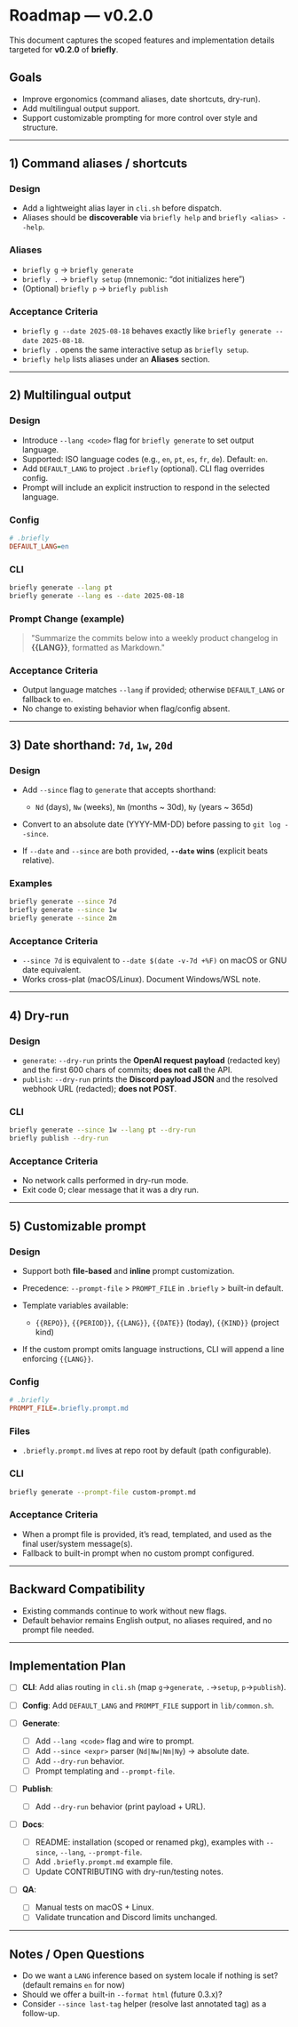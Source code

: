 # Roadmap — v0.2.0

This document captures the scoped features and implementation details targeted for **v0.2.0** of **briefly**.

## Goals

* Improve ergonomics (command aliases, date shortcuts, dry-run).
* Add multilingual output support.
* Support customizable prompting for more control over style and structure.

---

## 1) Command aliases / shortcuts

### Design

* Add a lightweight alias layer in `cli.sh` before dispatch.
* Aliases should be **discoverable** via `briefly help` and `briefly <alias> --help`.

### Aliases

* `briefly g` → `briefly generate`
* `briefly .` → `briefly setup` (mnemonic: “dot initializes here”)
* (Optional) `briefly p` → `briefly publish`

### Acceptance Criteria

* `briefly g --date 2025-08-18` behaves exactly like `briefly generate --date 2025-08-18`.
* `briefly .` opens the same interactive setup as `briefly setup`.
* `briefly help` lists aliases under an **Aliases** section.

---

## 2) Multilingual output

### Design

* Introduce `--lang <code>` flag for `briefly generate` to set output language.
* Supported: ISO language codes (e.g., `en`, `pt`, `es`, `fr`, `de`). Default: `en`.
* Add `DEFAULT_LANG` to project `.briefly` (optional). CLI flag overrides config.
* Prompt will include an explicit instruction to respond in the selected language.

### Config

```ini
# .briefly
DEFAULT_LANG=en
```

### CLI

```bash
briefly generate --lang pt
briefly generate --lang es --date 2025-08-18
```

### Prompt Change (example)

> "Summarize the commits below into a weekly product changelog in **{{LANG}}**, formatted as Markdown."

### Acceptance Criteria

* Output language matches `--lang` if provided; otherwise `DEFAULT_LANG` or fallback to `en`.
* No change to existing behavior when flag/config absent.

---

## 3) Date shorthand: `7d`, `1w`, `20d`

### Design

* Add `--since` flag to `generate` that accepts shorthand:

  * `Nd` (days), `Nw` (weeks), `Nm` (months \~ 30d), `Ny` (years \~ 365d)
* Convert to an absolute date (YYYY-MM-DD) before passing to `git log --since`.
* If `--date` and `--since` are both provided, **`--date` wins** (explicit beats relative).

### Examples

```bash
briefly generate --since 7d
briefly generate --since 1w
briefly generate --since 2m
```

### Acceptance Criteria

* `--since 7d` is equivalent to `--date $(date -v-7d +%F)` on macOS or GNU date equivalent.
* Works cross-plat (macOS/Linux). Document Windows/WSL note.

---

## 4) Dry-run

### Design

* `generate`: `--dry-run` prints the **OpenAI request payload** (redacted key) and the first 600 chars of commits; **does not call** the API.
* `publish`: `--dry-run` prints the **Discord payload JSON** and the resolved webhook URL (redacted); **does not POST**.

### CLI

```bash
briefly generate --since 1w --lang pt --dry-run
briefly publish --dry-run
```

### Acceptance Criteria

* No network calls performed in dry-run mode.
* Exit code 0; clear message that it was a dry run.

---

## 5) Customizable prompt

### Design

* Support both **file-based** and **inline** prompt customization.
* Precedence: `--prompt-file` > `PROMPT_FILE` in `.briefly` > built-in default.
* Template variables available:

  * `{{REPO}}`, `{{PERIOD}}`, `{{LANG}}`, `{{DATE}}` (today), `{{KIND}}` (project kind)
* If the custom prompt omits language instructions, CLI will append a line enforcing `{{LANG}}`.

### Config

```ini
# .briefly
PROMPT_FILE=.briefly.prompt.md
```

### Files

* `.briefly.prompt.md` lives at repo root by default (path configurable).

### CLI

```bash
briefly generate --prompt-file custom-prompt.md
```

### Acceptance Criteria

* When a prompt file is provided, it’s read, templated, and used as the final user/system message(s).
* Fallback to built-in prompt when no custom prompt configured.

---

## Backward Compatibility

* Existing commands continue to work without new flags.
* Default behavior remains English output, no aliases required, and no prompt file needed.

---

## Implementation Plan

* [ ] **CLI**: Add alias routing in `cli.sh` (map `g`→`generate`, `.`→`setup`, `p`→`publish`).
* [ ] **Config**: Add `DEFAULT_LANG` and `PROMPT_FILE` support in `lib/common.sh`.
* [ ] **Generate**:

  * [ ] Add `--lang <code>` flag and wire to prompt.
  * [ ] Add `--since <expr>` parser (`Nd|Nw|Nm|Ny`) → absolute date.
  * [ ] Add `--dry-run` behavior.
  * [ ] Prompt templating and `--prompt-file`.
* [ ] **Publish**:

  * [ ] Add `--dry-run` behavior (print payload + URL).
* [ ] **Docs**:

  * [ ] README: installation (scoped or renamed pkg), examples with `--since`, `--lang`, `--prompt-file`.
  * [ ] Add `.briefly.prompt.md` example file.
  * [ ] Update CONTRIBUTING with dry-run/testing notes.
* [ ] **QA**:

  * [ ] Manual tests on macOS + Linux.
  * [ ] Validate truncation and Discord limits unchanged.

---

## Notes / Open Questions

* Do we want a `LANG` inference based on system locale if nothing is set? (default remains `en` for now)
* Should we offer a built-in `--format html` (future 0.3.x)?
* Consider `--since last-tag` helper (resolve last annotated tag) as a follow-up.
